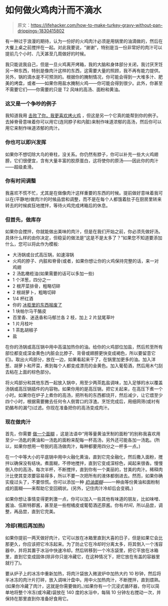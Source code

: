 # 如何做火鸡肉汁而不滴水

> 原文：<https://lifehacker.com/how-to-make-turkey-gravy-without-pan-drippings-1830415802>

有一种过于浪漫的期待，认为一份好的火鸡肉汁必须是用锅里的油滴做的，然后在大餐上桌之前搅拌在一起。对此我要说，“谢谢”，特别是当一份非常好的肉汁可以提前几个小时、几天甚至几周做好的时候。



我只能说我自己，但是一旦火鸡离开烤箱，我的大脑和身体部分关闭，我讨厌烹饪另一种东西，特别是像肉汁这样的东西，这需要大量的照顾，我不再有能力提供。另外，锅的滴水是不可预测的。根据你的腌制情况，你可能会得到一大堆多汁、肥美的烤盘，或者——如果你用盐水腌制火鸡——你可能会得到很少。此外，你甚至不需要它们——你需要的只是 T2 风味的高汤、面粉和黄油。

### 这又是一个争吵的例子

我知道我用 [击败了你，我更喜欢烤火鸡](https://skillet.lifehacker.com/choose-taste-over-looks-when-cooking-your-turkey-1820444769) ，但这是另一个它真的能帮到你的例子。去掉脊骨意味着你可以用它(连同脖子和内脏)来制作味道浓郁的高汤，然后你可以用它来制作味道浓郁的肉汁。



### 你也可以即兴发挥

如果你不想切除大鸟的脊柱，没关系。你仍然有脖子，你可以补充一些大火鸡翅膀，它们很便宜，含有大量丰富的胶原蛋白，这将使你的原汤——因此你的肉汁——超级柔滑。

### 你有时间调整

我喜欢不慌不忙，尤其是在做像肉汁这样重要的东西的时候。提前做好意味着我可以在(平静地)做肉汁的时候品尝和调整，而不是在每个人都饿着肚子在厨房里转来转去的时候疯狂地搅拌，等待火鸡完成烤箱后的休息。

### 但首先，做库存

如果你会搅拌，你就能做出美味的肉汁，但是在我们开始之前，你必须先做好汤。具体什么样的由你决定，但稳妥的做法是“这是不是太多了？”如果您不知道要添加什么，您可以将此作为模板:

*   大汤锅或台式高压锅，如速溶锅
*   火鸡的脖子、内脏和脊骨(或者，如果你想让你的火鸡保持完整的话，来一对鸡翅
*   2 汤匙橄榄油(如果需要的话可以多加一些)
*   1 个洋葱，四分之一
*   2 根芹菜排骨，粗略切碎
*   2 根胡萝卜，粗略切碎
*   1/4 杯红酒
*   你的 [冰柜里的东西报废了](https://lifehacker.com/how-to-make-seafood-stock-out-of-scraps-1823958899)
*   1 块帕尔马干酪皮
*   百里香、迷迭香和马郁兰各 2 枝，加上 2 片鼠尾草叶
*   1 片月桂叶
*   1 茶匙胡椒子
*   盐

在你的汤锅或高压锅中用中高温加热你的油。给你的火鸡部位加盐，然后煎至所有部位都变成深金黄色(内脏会比脖子、背骨或翅膀更快变成褐色，所以要留意它们)。取出火鸡部分，放在一边，如果看起来干了，在锅里加更多的油。加入洋葱、胡萝卜和芹菜，煮到每个人都变成漂亮的金黄色。加入葡萄酒，然后用木勺刮去粘在上面的棕色部分。

将火鸡部分和其他东西一起放入锅中，用至少两茶匙盐调味，加入足够的水以覆盖汤锅或高压锅插件的内容物。如果你用的是高压锅，把它关起来，在高压下煮一个小时。如果你在炉子上煮你的高汤，把所有的东西都烧开，然后减少，让它煨至少四个小时，根据需要撇去任何令人倒胃口的浮渣。烹饪完成后，用细网筛(或衬有奶酪布的漏勺)过滤。你现在准备把你的高汤变成肉汁。

### 现在做肉汁

首先，你需要 [做一个面糊](https://lifehacker.com/the-grown-up-kitchen-how-to-make-a-damn-roux-1795071921) ，这是法语中“用等量黄油烹制的面粉”的别称我喜欢用至少一汤匙的黄油和一汤匙的面粉来配每一杯高汤，另外还可能各加一汤匙。(所以，如果你想用一夸脱的高汤做肉汁，每种都要用四分之一杯多一点。)

在一个中等大小的平底锅中用中火融化黄油，直到它完全融化，然后撒入面粉，搅拌以确保没有结块。煮面糊，不停地搅拌，直到它变成深棕色，闻起来很香。慢慢倒入你的高汤，每次半杯，不断搅拌，直到你有一个美丽的，甘美的肉汁。稀释肉汁比使其变浓要容易得多，所以不要一次把所有的液体都倒进去。然而，如果你确实瘦过头了，不要惊慌。你可以添加一种 [*奶油面糊*](https://skillet.lifehacker.com/how-to-make-a-freaking-pan-sauce-1795277933)——一种由等份黄油和面粉制成的面糊——来帮助它变回稠状。(另外，记住肉汁冷却后会变稠。)

如果你想让事情变得更刺激一点，你可以加入一些其他有味道的朋友，比如味噌、酱油、伍斯特郡酱，甚至是一些柑橘皮或葡萄酒还原酱。你有*时间*，所以品尝，调整，再品尝，直到它完美。

### 冷却(稍后再加热)

如果你提前一两天做好肉汁，它可以放在冰箱里直到大喜的日子，但是如果它会比那更久，你应该把它冷冻起来。为了防止它在冷却时分离太多，将其倒入一个浅容器中，并将其置于冰浴中快速冷却。然后转移到一个冷冻袋里，把它平放在冰箱里，直到它变成固体(除非你只是冷藏它，在这种情况下，把它放在有盖的容器里就行了)。

要从炉子上的冰冻中重新加热，将肉汁袋放入微波炉中加热大约 10 秒钟，然后将半冰冻的肉汁片打碎，放入调味汁盘中。用中火加热肉汁，不断搅拌，直到煨熟。(如果你冷藏了肉汁，这就是你需要做的。)如果你有一个沉浸式循环器，你可以简单地将整个冷冻(或冷藏)袋放在 140 度的水浴中，每隔 10 分钟左右搅动一次，并保持在那里直到你准备好食用它。